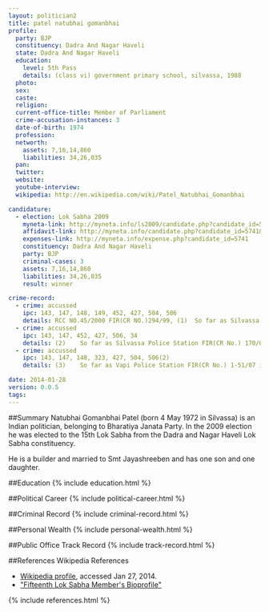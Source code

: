 ```yaml
---
layout: politician2
title: patel natubhai gomanbhai
profile: 
  party: BJP
  constituency: Dadra And Nagar Haveli
  state: Dadra And Nagar Haveli
  education: 
    level: 5th Pass
    details: (class vi) government primary school, silvassa, 1988
  photo: 
  sex: 
  caste: 
  religion: 
  current-office-title: Member of Parliament
  crime-accusation-instances: 3
  date-of-birth: 1974
  profession: 
  networth: 
    assets: 7,16,14,860
    liabilities: 34,26,035
  pan: 
  twitter: 
  website: 
  youtube-interview: 
  wikipedia: http://en.wikipedia.com/wiki/Patel_Natubhai_Gomanbhai

candidature: 
  - election: Lok Sabha 2009
    myneta-link: http://myneta.info/ls2009/candidate.php?candidate_id=5741
    affidavit-link: http://myneta.info/candidate.php?candidate_id=5741&scan=original
    expenses-link: http://myneta.info/expense.php?candidate_id=5741
    constituency: Dadra And Nagar Haveli 
    party: BJP
    criminal-cases: 3
    assets: 7,16,14,860
    liabilities: 34,26,035
    result: winner 

crime-record: 
  - crime: accussed
    ipc: 143, 147, 148, 149, 452, 427, 504, 506
    details: RCC NO.45/2000 FIR(CR NO.)294/99, (1)	So far as Silvassa Police Station FIR(CR No.) 294/99 is concerned , it is alleged  by the complainant Shri Chetanbhai Gajanand Jadav, resident of Village Kharadpada , School Falia vide complaint dated 31/12/99 that the offence The Police has filled the charge sheet in the court of the Chief Judicial Magistrate of Silvassa and it is registered as Regular Criminal Case no. 45/2000.Charge is not framed in the matter. 
  - crime: accussed
    ipc: 143, 147, 452, 427, 506, 34
    details: (2)	So far as Silvassa Police Station FIR(CR No.) 170/07 is concerned , it is alleged by the complainant Shri Ganesh Siramni Nadar, resident of Village Dokmardi, vide complaint dated 24/06/2007 The Police has filled the charge sheet in the court of the Chief Judicial Magistrate of Silvassa and it is registered as Regular Criminal Case No. 06/2008. Charge is framed in the matter on 16/06/2008. 
  - crime: accussed
    ipc: 143, 147, 148, 323, 427, 504, 506(2)
    details: (3)	So far as Vapi Police Station FIR(CR No.) 1-51/07 is concerned , it is alleged by the complainant Smt. Niruben Kantibhai Patel, Resident of Village Chala, main Road. Vapi, vide complaint dated 11/03/2007 The Police has not filled the Charge Sheet in the court. 

date: 2014-01-28
version: 0.0.5
tags: 
---
```

##Summary
Natubhai Gomanbhai Patel (born 4 May 1972 in Silvassa) is an Indian politician, belonging to Bharatiya Janata Party. In the 2009 election he was elected to the 15th Lok Sabha from the Dadra and Nagar Haveli Lok Sabha constituency.

He is a builder and married to Smt Jayashreeben and has one son and one daughter.


##Education
{% include education.html %}


##Political Career
{% include political-career.html %}


##Criminal Record
{% include criminal-record.html %}


##Personal Wealth
{% include personal-wealth.html %}


##Public Office Track Record
{% include track-record.html %}


##References
Wikipedia References
- [Wikipedia profile]({{page.profile.wikipedia}}), accessed Jan 27, 2014.
- ["Fifteenth Lok Sabha Member's Bioprofile"][wiki1]

[wiki1]: http://164.100.47.132/LssNew/Members/Biography.aspx?mpsno=4365


{% include references.html %}